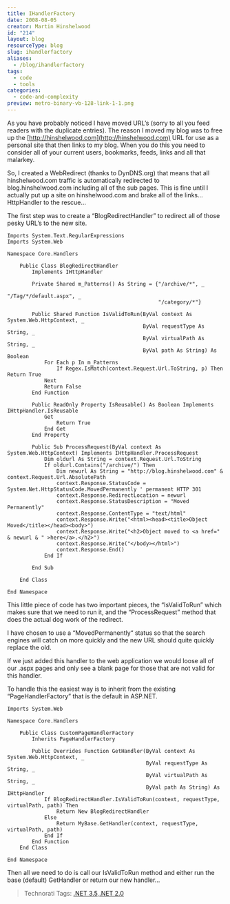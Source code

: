 ```yaml
---
title: IHandlerFactory
date: 2008-08-05
creator: Martin Hinshelwood
id: "214"
layout: blog
resourceType: blog
slug: ihandlerfactory
aliases:
  - /blog/ihandlerfactory
tags:
  - code
  - tools
categories:
  - code-and-complexity
preview: metro-binary-vb-128-link-1-1.png
---
```


As you have probably noticed I have moved URL’s (sorry to all you feed readers with the duplicate entries). The reason I moved my blog was to free up the [http://hinshelwood.com](http://hinshelwood.com) URL for use as a personal site that then links to my blog. When you do this you need to consider all of your current users, bookmarks, feeds, links and all that malarkey.

So, I created a WebRedirect (thanks to DynDNS.org) that means that all hinshelwood.com traffic is automatically redirected to blog.hinshelwood.com including all of the sub pages. This is fine until I actually put up a site on hinshelwood.com and brake all of the links… HttpHandler to the rescue…

The first step was to create a “BlogRedirectHandler” to redirect all of those pesky URL’s to the new site.

```
Imports System.Text.RegularExpressions
Imports System.Web

Namespace Core.Handlers

    Public Class BlogRedirectHandler
        Implements IHttpHandler

        Private Shared m_Patterns() As String = {"/archive/*", _
                                                 "/Tag/*/default.aspx", _
                                                 "/category/*"}

        Public Shared Function IsValidToRun(ByVal context As System.Web.HttpContext, _
                                            ByVal requestType As String, _
                                            ByVal virtualPath As String, _
                                            ByVal path As String) As Boolean
            For Each p In m_Patterns
                If Regex.IsMatch(context.Request.Url.ToString, p) Then Return True
            Next
            Return False
        End Function

        Public ReadOnly Property IsReusable() As Boolean Implements IHttpHandler.IsReusable
            Get
                Return True
            End Get
        End Property

        Public Sub ProcessRequest(ByVal context As System.Web.HttpContext) Implements IHttpHandler.ProcessRequest
            Dim oldurl As String = context.Request.Url.ToString
            If oldurl.Contains("/archive/") Then
                Dim newurl As String = "http://blog.hinshelwood.com" & context.Request.Url.AbsolutePath
                context.Response.StatusCode = System.Net.HttpStatusCode.MovedPermanently ' permanent HTTP 301
                context.Response.RedirectLocation = newurl
                context.Response.StatusDescription = "Moved Permanently"
                context.Response.ContentType = "text/html"
                context.Response.Write("<html><head><title>Object Moved</title></head><body>")
                context.Response.Write("<h2>Object moved to <a href=" & newurl & " >here</a>.</h2>")
                context.Response.Write("</body></html>")
                context.Response.End()
            End If

        End Sub

    End Class

End Namespace
```

This little piece of code has two important pieces, the “IsValidToRun” which makes sure that we need to run it, and the “ProcessRequest” method that does the actual dog work of the redirect.

I have chosen to use a “MovedPermanently“ status so that the search engines will catch on more quickly and the new URL should quite quickly replace the old.

If we just added this handler to the web application we would loose all of our .aspx pages and only see a blank page for those that are not valid for this handler.

To handle this the easiest way is to inherit from the existing “PageHandlerFactory” that is the default in ASP.NET.

```
Imports System.Web

Namespace Core.Handlers

    Public Class CustomPageHandlerFactory
        Inherits PageHandlerFactory

        Public Overrides Function GetHandler(ByVal context As System.Web.HttpContext, _
                                             ByVal requestType As String, _
                                             ByVal virtualPath As String, _
                                             ByVal path As String) As IHttpHandler
            If BlogRedirectHandler.IsValidToRun(context, requestType, virtualPath, path) Then
                Return New BlogRedirectHandler
            Else
                Return MyBase.GetHandler(context, requestType, virtualPath, path)
            End If
        End Function
    End Class

End Namespace
```

Then all we need to do is call our IsValidToRun method and either run the base (default) GetHandler or return our new handler…

> Technorati Tags: [.NET 3.5](http://technorati.com/tags/.NET+3.5),[.NET 2.0](http://technorati.com/tags/.NET)
